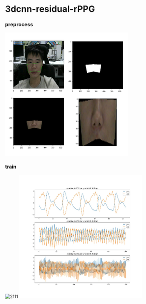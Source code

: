 # 3dcnn-residual-rPPG

### preprocess
<img src="./result/ROI.png" width="400" height="400" alt="1111">

### train
<img src="https://github.com/binru666/3dcnn-residual-rPPG/tree/master/result/train_result/0003_3.jpg" width="400" height="400" alt="2111">

<img src="./result/train_result/0003_3.jpg" width="400" height="400" alt="2211">
